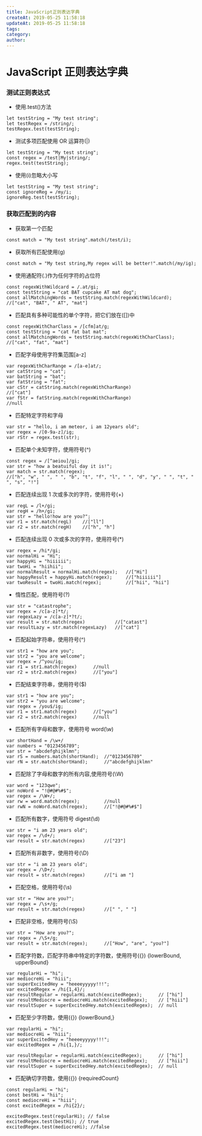 ```yaml
---
title: JavaScript正则表达字典
createAt: 2019-05-25 11:58:18
updateAt: 2019-05-25 11:58:18
tags:
category:
author:
---
```


# JavaScript 正则表达字典

### 测试正则表达式

- 使用.test()方法

```
let testString = "My test string";
let testRegex = /string/;
testRegex.test(testString);
```

<!-- more -->

- 测试多项匹配使用 OR 运算符(|)

```
let testString = "My test string";
const regex = /test|My|string/;
regex.test(testString);
```

- 使用(i)忽略大小写

```
let testString = "My test string";
const ignoreReg = /my/i;
ignoreReg.test(testString);
```

### 获取匹配到的内容

- 获取第一个匹配

```
const match = "My test string".match(/test/i);
```

- 获取所有匹配使用(g)

```
const match = "My test string,My regex will be better!".match(/my/ig);
```

- 使用通配符(.)作为任何字符的占位符

```
const regexWithWildcard = /.at/gi;
const testString = "cat BAT cupcake AT mat dog";
const allMatchingWords = testString.match(regexWithWildcard);
//["cat", "BAT", " AT", "mat"]
```

- 匹配具有多种可能性的单个字符，把它们放在([])中

```
const regexWithCharClass = /[cfm]at/g;
const testString = "cat fat bat mat";
const allMatchingWords = testString.match(regexWithCharClass);
//["cat", "fat", "mat"]
```

- 匹配字母使用字符集范围[a-z]

```
var regexWithCharRange = /[a-e]at/;
var catString = "cat";
var batString = "bat";
var fatString = "fat";
var cStr = catString.match(regexWithCharRange)
//["cat"]
var fStr = fatString.match(regexWithCharRange)
//null
```

- 匹配特定字符和字母

```
var str = "hello, i am meteor, i am 12years old";
var regex = /[0-9a-z]/ig;
var rStr = regex.test(str);
```

- 匹配单个未知字符，使用符号(^)

```
const regex = /[^aeiou]/gi;
var str = "how a beatuiful day it is!";
var match = str.match(regex);
//["h", "w", " ", " ", "b", "t", "f", "l", " ", "d", "y", " ", "t", " ", "s", "!"]
```

- 匹配连续出现 1 次或多次的字符，使用符号(+)

```
var regL = /l+/gi;
var regH = /h+/gi;
var str = "hello!how are you?";
var r1 = str.match(regL)    //["ll"]
var r2 = str.match(regH)    //["h", "h"]
```

- 匹配连续出现 0 次或多次的字符，使用符号(\*)

```
var regex = /hi*/gi;
var normalHi = "Hi";
var happyHi = "hiiiiii";
var twoHi = "hiihii";
var normalResult = normalHi.match(regex);   //["Hi"]
var happyResult = happyHi.match(regex);     //["hiiiiii"]
var twoResult = twoHi.match(regex);         //["hii", "hii"]
```

- 惰性匹配，使用符号(?)

```
var str = "catastrophe";
var regex = /c[a-z]*t/;
var regexLazy = /c[a-z]*?t/;
var result = str.match(regex)           //["catast"]
var resultLazy = str.match(regexLazy)   //["cat"]
```

- 匹配起始字符串，使用符号(^)

```
var str1 = "how are you";
var str2 = "you are welcome";
var regex = /^you/ig;
var r1 = str1.match(regex)      //null
var r2 = str2.match(regex)      //["you"]
```

- 匹配结束字符串，使用符号(\$)

```
var str1 = "how are you";
var str2 = "you are welcome";
var regex = /you$/ig;
var r1 = str1.match(regex)      //["you"]
var r2 = str2.match(regex)      //null
```

- 匹配所有字母和数字，使用符号 word(\w)

```
var shortHand = /\w+/
var numbers = "0123456789";
var str = "abcdefghijklmn";
var rS = numbers.match(shortHand);  //"0123456789"
var rN = str.match(shortHand);      //"abcdefghijklmn"
```

- 匹配除了字母和数字的所有内容,使用符号(\W)

```
var word = "123qwe";
var noWord = "!@#@#%#$";
var regex = /\W+/;
var rw = word.match(regex);         //null
var rwN = noWord.match(regex);      //["!@#@#%#$"]
```

- 匹配所有数字，使用符号 digest(\d)

```
var str = "i am 23 years old";
var regex = /\d+/;
var result = str.match(regex)       //["23"]
```

- 匹配所有非数字，使用符号(\D)

```
var str = "i am 23 years old";
var regex = /\D+/;
var result = str.match(regex)       //["i am "]
```

- 匹配空格，使用符号(\s)

```
var str = "How are you?";
var regex = /\s+/g;
var result = str.match(regex)       //[" ", " "]
```

- 匹配非空格，使用符号(\S)

```
var str = "How are you?";
var regex = /\S+/g;
var result = str.match(regex);      //["How", "are", "you?"]
```

- 匹配字符数，匹配字符串中特定的字符数，使用符号({}) {lowerBound, upperBound}

```
var regularHi = "hi";
var mediocreHi = "hiii";
var superExcitedHey = "heeeeyyyyy!!!";
var excitedRegex = /hi{1,4}/;
var resultRegular = regularHi.match(excitedRegex);      // ["hi"]
var resultMediocre = mediocreHi.match(excitedRegex);    // ["hiii"]
var resultSuper = superExcitedHey.match(excitedRegex);  // null
```

- 匹配至少字符数，使用({}) {lowerBound,}

```
var regularHi = "hi";
var mediocreHi = "hiii";
var superExcitedHey = "heeeeyyyyy!!!";
var excitedRegex = /hi{1,}/;

var resultRegular = regularHi.match(excitedRegex);      // ["hi"]
var resultMediocre = mediocreHi.match(excitedRegex);    // ["hiii"]
var resultSuper = superExcitedHey.match(excitedRegex);  // null
```

- 匹配确切字符数，使用({}) {requiredCount}

```
const regularHi = "hi";
const bestHi = "hii";
const mediocreHi = "hiii";
const excitedRegex = /hi{2}/;

excitedRegex.test(regularHi); // false
excitedRegex.test(bestHi); // true
excitedRegex.test(mediocreHi); //false
```
